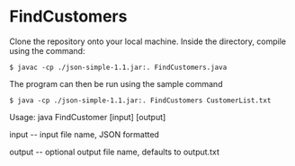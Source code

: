 # FindCustomers

Clone the repository onto your local machine. Inside the directory, compile using the command:

`$ javac -cp ./json-simple-1.1.jar:. FindCustomers.java`

The program can then be run using the sample command

`$ java -cp ./json-simple-1.1.jar:. FindCustomers CustomerList.txt`

Usage: java FindCustomer [input] [output]

  input -- input file name, JSON formatted
  
  output -- optional output file name, defaults to output.txt


